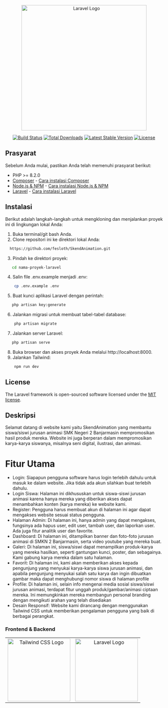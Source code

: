 <p align="center"><a href="https://laravel.com" target="_blank"><img src="https://raw.githubusercontent.com/laravel/art/master/logo-lockup/5%20SVG/2%20CMYK/1%20Full%20Color/laravel-logolockup-cmyk-red.svg" width="400" alt="Laravel Logo"></a></p>

<p align="center">
<a href="https://github.com/laravel/framework/actions"><img src="https://github.com/laravel/framework/workflows/tests/badge.svg" alt="Build Status"></a>
<a href="https://packagist.org/packages/laravel/framework"><img src="https://img.shields.io/packagist/dt/laravel/framework" alt="Total Downloads"></a>
<a href="https://packagist.org/packages/laravel/framework"><img src="https://img.shields.io/packagist/v/laravel/framework" alt="Latest Stable Version"></a>
<a href="https://packagist.org/packages/laravel/framework"><img src="https://img.shields.io/packagist/l/laravel/framework" alt="License"></a>
</p>

## Prasyarat

Sebelum Anda mulai, pastikan Anda telah memenuhi prasyarat berikut:

- PHP >= 8.2.0
- [Composer](https://getcomposer.org) - [Cara instalasi Composer](https://getcomposer.org/doc/00-intro.md#installation-linux-unix-macos)
- [Node.js & NPM](https://nodejs.org) - [Cara instalasi Node.js & NPM](https://nodejs.org/en/download/)
- [Laravel](https://laravel.com) - [Cara instalasi Laravel](https://laravel.com/docs/8.x/installation)

## Instalasi

Berikut adalah langkah-langkah untuk mengkloning dan menjalankan proyek ini di lingkungan lokal Anda:

1. Buka terminal/git bash Anda.
2. Clone repositori ini ke direktori lokal Anda:
 ```bash
   https://github.com/fesloth/SkendAnimation.git
```
3. Pindah ke direktori proyek:
```bash
   cd nama-proyek-laravel
```
4. Salin file .env.example menjadi .env:
```bash
    cp .env.example .env
```
5. Buat kunci aplikasi Laravel dengan perintah:
```bash
   php artisan key:generate
```
6. Jalankan migrasi untuk membuat tabel-tabel database:
```bash
    php artisan migrate
```
7. Jalankan server Laravel:
```bash
   php artisan serve
```
8. Buka browser dan akses proyek Anda melalui http://localhost:8000.
9. Jalankan Tailwind:
```bash
    npm run dev
```
## License

The Laravel framework is open-sourced software licensed under the [MIT license](https://opensource.org/licenses/MIT).

## Deskripsi

Selamat datang di website kami yaitu SkendAnimation yang membantu siswa/siswi jurusan animasi SMK Negeri 2 Banjarmasin mempromosikan hasil produk mereka. Website ini juga berperan dalam mempromosikan karya-karya siswanya, misalnya seni digital, ilustrasi, dan animasi.

# Fitur Utama
- Login:
Siapapun pengguna software harus login terlebih dahulu
untuk masuk ke dalam website.
Jika tidak ada akun silahkan buat terlebih dahulu.
- Login Siswa:
Halaman ini dikhususkan untuk siswa-siswi jurusan animasi karena
hanya mereka yang diberikan akses dapat menambahkan konten
(karya mereka) ke website kami.
- Register:
Pengguna harus membuat akun di halaman ini agar dapat mengakses website sesuai status pengguna.
- Halaman Admin:
Di halaman ini, hanya admin yang dapat mengakses, fungsinya ada hapus user, edit user,
tambah user, dan laporkan user. Ada juga fitur analitik user dan favorite.
- Dashboard:
Di halaman ini, ditampilkan banner dan foto-foto jurusan animasi di SMKN 2 Banjarmasin, serta video youtube yang mereka buat.
- Galeri:
Di halaman ini, siswa/siswi dapat menampilkan produk-karya yang mereka hasilkan, seperti gantungan kunci, poster, dan sebagainya.
Kami gabung karya mereka dalam satu halaman.
- Favorit:
Di halaman ini, kami akan memberikan akses kepada pengunjung yang menyukai karya-karya siswa jurusan animasi, dan apabila
pengunjung menyukai salah satu karya dan ingin dibuatkan gambar maka dapat menghubungi nomor siswa di halaman profile
- Profile:
Di halaman ini, selain info mengenai media sosial siswa/siswi jurusan animasi,
terdapat fitur unggah produk/gambar/animasi ciptaan mereka. Ini memungkinkan mereka
membangun personal branding dengan mengikuti arahan yang telah disediakan
- Desain Responsif:
Website kami dirancang dengan menggunakan Tailwind CSS untuk memberikan pengalaman pengguna yang baik di berbagai perangkat.

### Frontend & Backend
<table>
  <tr>
    <td align="center">
      <a href="https://tailwindcss.com/docs">
        <img src="https://avatars.githubusercontent.com/u/30317862?s=200&v=4" alt="Tailwind CSS Logo" width="200">
      </a>
    </td>
    <td align="center">
      <a href="https://laravel.com/docs">
        <img src="https://raw.githubusercontent.com/laravel/art/master/logo-lockup/5%20SVG/2%20CMYK/1%20Full%20Color/laravel-logolockup-cmyk-red.svg" alt="Laravel Logo" width="200">
      </a>
    </td>
  </tr>
</table>
